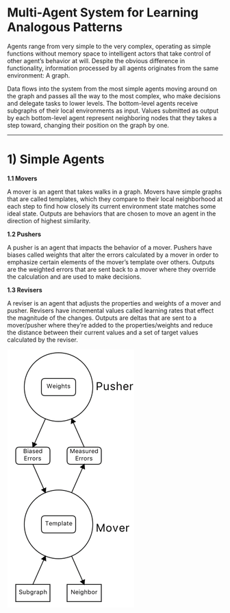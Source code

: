 # Multi-Agent System for Learning Analogous Patterns  

Agents range from very simple to the very complex, operating as simple functions without memory space to intelligent actors that take control of other agent’s behavior at will. Despite the obvious difference in functionality, information processed by all agents originates from the same environment: A graph. 

Data flows into the system from the most simple agents moving around on the graph and passes all the way to the most complex, who make decisions and delegate tasks to lower levels. The bottom-level agents receive subgraphs of their local environments as input. Values submitted as output by each bottom-level agent represent neighboring nodes that they takes a step toward, changing their position on the graph by one.

***

# 1) Simple Agents

__1.1 Movers__

A mover is an agent that takes walks in a graph. Movers have simple graphs that are called templates, which they compare to their local neighborhood at each step to find how closely its current environment state matches some ideal state. Outputs are behaviors that are chosen to move an agent in the direction of highest similarity.

__1.2 Pushers__

A pusher is an agent that impacts the behavior of a mover. Pushers have biases called weights that alter the errors calculated by a mover in order to emphasize certain elements of the mover’s template over others. Outputs are the weighted errors that are sent back to a mover where they override the calculation and are used to make decisions.

__1.3 Revisers__

A reviser is an agent that adjusts the properties and weights of a mover and pusher. Revisers have incremental values called learning rates that effect the magnitude of the changes. Outputs are deltas that are sent to a mover/pusher where they’re added to the properties/weights and reduce the distance between their current values and a set of target values calculated by the reviser.

![](https://github.com/CarsonScott/Analogy-Detection-Agents/blob/master/img/simple%20agents.png)
